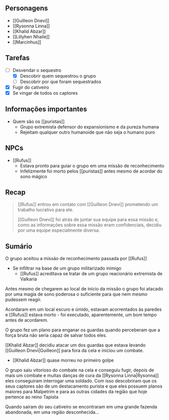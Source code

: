 ## Personagens
- [[Guilleon Dnevi]]
- [[Rysonna Linna]]
- [[Khalid Abzar]]
- [[Lillyhen Nhaile]]
- [[Marcinhus]]
## Tarefas
- [ ] Desvendar o sequestro
	- [x] Descobrir quem sequestrou o grupo
	- [ ] Descobrir por que foram sequestrados
- [x] Fugir do cativeiro
- [x] Se vingar de todos os captores

## Informações importantes
- Quem são os [[puristas]]
	- Grupo extremista defensor do expansionismo e da pureza humana
	- Rejeitam qualquer outro humanoide que não seja o humano puro

## NPCs
- [[Rufus]]
	- Estava pronto para guiar o grupo em uma missão de reconhecimento
	- Infelizmente foi morto pelos [[puristas]] antes mesmo de acordar do sono mágico

## Recap
> [[Rufus]] entrou em contato com [[Guilleon Dnevi]] prometendo um trabalho lucrativo para ele.
>  
> [[Guilleon Dnevi]] foi atrás de juntar sua equipe para essa missão e, como as informações sobre essa missão eram confidenciais, decidiu por uma equipe especialmente diversa.
 
## Sumário
O grupo aceitou a missão de reconhecimento passada por [[Rufus]]
- Se infiltrar na base de um grupo militarizado inimigo
	- [[Rufus]] acreditava se tratar de um grupo reacionário extremista de Valkaria

Antes mesmo de chegarem ao local de início da missão o grupo foi atacado por uma magia de sono poderosa o suficiente para que nem mesmo pudessem reagir.

Acordaram em um local escuro e úmido, estavam acorrentados às paredes e [[Rufus]] estava morto - foi executado, aparentemente, um bom tempo antes de acordarem.

O grupo fez um plano para enganar os guardas quando perceberam que a força bruta não seria capaz de salvar todos eles.

[[Khalid Abzar]] decidiu atacar um dos guardas que estava levando [[Guilleon Dnevi|Guilleon]] para fora da cela e iniciou um combate.
- [[Khalid Abzar]] quase morreu no primeiro golpe

O grupo saiu vitorioso do combate na cela e conseguiu fugir, depois de mais um combate e muitas danças de cura da [[Rysonna Linna|Rysonna]] eles conseguiram interrogar uma soldado. Com isso descobriram que os seus captores são de um destacamento purista e que eles possuem planos maiores para Malpetrim e para as outras cidades da região que hoje pertence ao reino Tapista

Quando saíram do seu cativeiro se encontraram em uma grande fazenda abandonada, em uma região desconhecida...